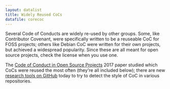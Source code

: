 ```yaml
---
layout: datalist
title: Widely Reused CoCs
datafile: corecoc
---
```


Several Code of Conducts are widely re-used by other groups.  Some, 
like Contributor Covenant, were specifically written to be a reuseable 
CoC for FOSS projects; others like Debian CoC were written for their 
own projects, but achieved a widespread popularity.  Since these are all 
meant for open source projects, check the license when you use one.

The [Code of Conduct in Open Source Projects](https://www.win.tue.nl/~aserebre/SANER2017.pdf) 
2017 paper studied which CoCs were reused the most often (they're all included below); there are new
[research tools on GitHub](https://github.com/benbalter/coconductor) today to try to detect the style of CoC in various repositories.
 